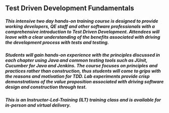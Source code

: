 ## Test Driven Development Fundamentals

##### This intensive two day hands-on training course is designed to provide working developers, QE staff and other software professionals with a comprehensive introduction to Test Driven Development. Attendees will leave with a clear understanding of the benefits associated with driving the development process with tests and testing.

##### Students will gain hands-on experience with the principles discussed in each chapter using Java and common testing tools such as JUnit, Cucumber for Java and Jenkins. The course focuses on principles and practices rather than construction, thus students will come to grips with the reasons and motivation for TDD. Lab experiments provide crisp demonstrations of the value proposition associated with driving software design and construction through test.

##### This is an Instructor-Led-Training (ILT) training class and is available for in-person and virtual delivery.
